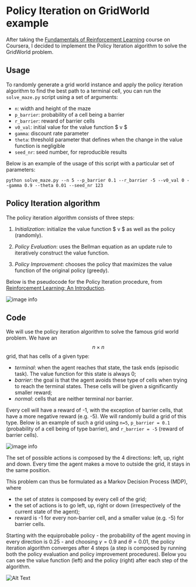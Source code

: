 # Policy Iteration on GridWorld example

After taking the [Fundamentals of Reinforcement Learning](https://www.coursera.org/learn/fundamentals-of-reinforcement-learning) 
course on Coursera, I decided to implement the Policy Iteration algorithm to solve the GridWorld problem.


## Usage
To randomly generate a grid world instance and apply the policy iteration algorithm to find the best path to a terminal cell, you can run the `solve_maze.py` script using a set of arguments:
* `n`: width and height of the maze
* `p_barrier`: probability of a cell being a barrier
* `r_barrier`: reward of barrier cells
* `v0_val`: initial value for the value function $ v $
* `gamma`: discount rate parameter
* `theta`: threshold parameter that defines when the change in the value function is negligible
* `seed_nr`: seed number, for reproducible results

Below is an example of the usage of this script with a particular set of parameters:

```python solve_maze.py --n 5 --p_barrier 0.1 --r_barrier -5 --v0_val 0 --gamma 0.9 --theta 0.01 --seed_nr 123```


## Policy Iteration algorithm
The policy iteration algorithm consists of three steps:
1. *Initialization*: initialize the value function $ v $ as well as the policy (randomly).

2. *Policy Evaluation*: uses the Bellman equation as an update rule to iteratively construct the value function.

3. *Policy Improvement*: chooses the policy that maximizes the value function of the original policy (greedy).

Below is the pseudocode for the Policy Iteration procedure, from [Reinforcement Learning: An Introduction](http://incompleteideas.net/book/RLbook2018.pdf).

![image info](images/policy_improvement.png)


## Code

We will use the policy iteration algorithm to solve the famous grid world problem. We have an $$n \times n$$ grid, that 
has cells of a given type:

* *terminal*: when the agent reaches that state, the task ends (episodic task). The value function for this state is 
always 0;
* *barrier*: the goal is that the agent avoids these type of cells when trying to reach the terminal states. These cells 
will be given a significantly smaller reward;  
* *normal*: cells that are neither terminal nor barrier.

Every cell will have a reward of -1, with the exception of barrier cells, that have a more negative reward (e.g. -5).
We will randomly build a grid of this type. Below is an example of such a grid using `n=5`, `p_barrier = 0.1` 
(probability of a cell being of type barrier), and `r_barrier = -5` (reward of barrier cells).


![image info](images/grid.png)

The set of possible actions is composed by the 4 directions: left, up, right and down. Every time the agent makes a move
to outside the grid, it stays in the same position.

This problem can thus be formulated as a Markov Decision Process (MDP), where
* the set of *states* is composed by every cell of the grid;
* the set of actions is to go left, up, right or down (irrespectively of the current state of the agent);
* reward is -1 for every non-barrier cell, and a smaller value (e.g. -5) for barrier cells.


Starting with the equiprobable policy - the probability of the agent moving in every direction is 0.25 - and choosing 
$\gamma = 0.9$ and $\theta = 0.01$, the policy iteration algorithm converges after 4 steps (a step is composed by 
running both the policy evaluation and policy improvement procedures). Below you can see the value function (left) and 
the policy (right) after each step of the algorithm.

![Alt Text](images/iterations.gif)
